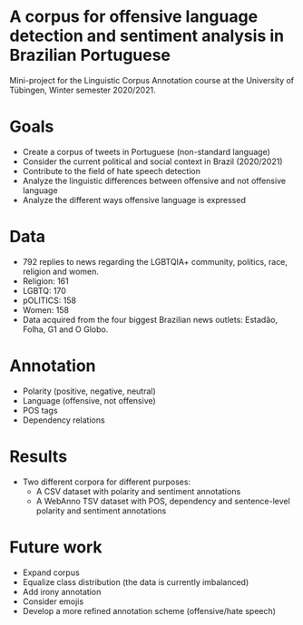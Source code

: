 # A corpus for offensive language detection and sentiment analysis in Brazilian Portuguese
Mini-project for the Linguistic Corpus Annotation course at the University of Tübingen, Winter semester 2020/2021.

# Goals
- Create a corpus of tweets in Portuguese (non-standard language)
- Consider the current political and social context in Brazil (2020/2021)
- Contribute to the field of hate speech detection
- Analyze the linguistic differences between offensive and not offensive language
- Analyze the different ways offensive language is expressed

# Data
- 792 replies to news regarding the LGBTQIA+ community, politics, race, religion and women. 
 - Religion: 161
 - LGBTQ: 170 
 - pOLITICS: 158
 - Women: 158
- Data acquired from the four biggest Brazilian news outlets: Estadão, Folha, G1 and O Globo.

# Annotation
- Polarity (positive, negative, neutral)
- Language (offensive, not offensive)
- POS tags
- Dependency relations

# Results
- Two different corpora for different purposes:
  - A CSV dataset with polarity and sentiment annotations
  - A WebAnno TSV dataset with POS, dependency and sentence-level polarity and sentiment annotations 

# Future work
- Expand corpus
- Equalize class distribution (the data is currently imbalanced)
- Add irony annotation
- Consider emojis
- Develop a more refined annotation scheme (offensive/hate speech)

